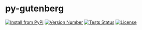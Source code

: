 # py-gutenberg

[![Install from PyPi](https://img.shields.io/badge/pip%20install-py-gutenberg-brightgreen)](https://pypi.org/project/py-gutenberg/) [![Version Number](https://img.shields.io/pypi/v/py-gutenberg?label=version)](https://pypi.org/project/py-gutenberg/releases) [![Tests Status](https://github.com/peterrauscher/py-gutenberg/workflows/Test/badge.svg)](https://github.com/peterrauscher/py-gutenberg/actions) [![License](https://img.shields.io/github/license/peterrauscher/py-gutenberg)](https://github.com/peterrauscher/py-gutenberg/blob/main/LICENSE)
